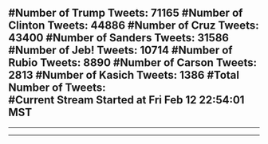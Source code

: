 #Number of Trump Tweets: 71165
#Number of Clinton Tweets: 44886
#Number of Cruz Tweets: 43400
#Number of Sanders Tweets: 31586
#Number of Jeb! Tweets: 10714
#Number of Rubio Tweets: 8890
#Number of Carson Tweets: 2813
#Number of Kasich Tweets: 1386
#Total Number of Tweets:  
#Current Stream Started at Fri Feb 12 22:54:01 MST
---
---
---
